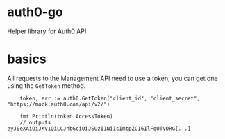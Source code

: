 # auth0-go
Helper library for Auth0 API

# basics

All requests to the Management API need to use a token, you can get one using the `GetToken` method.

```
    token, err := auth0.GetToken("client_id", "client_secret", "https://mock.auth0.com/api/v2/")

    fmt.Println(token.AccessToken)
    // outputs eyJ0eXAiOiJKV1QiLCJhbGciOiJSUzI1NiIsImtpZCI6IlFqUTVORG[...]
```

